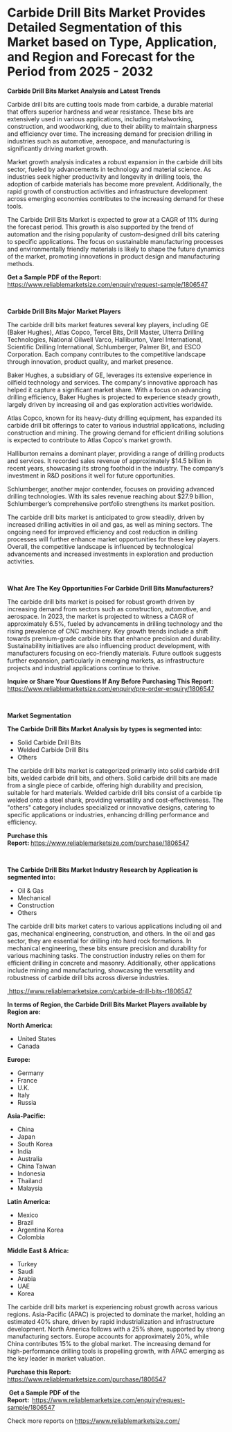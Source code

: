 <p><h1>Carbide Drill Bits Market Provides Detailed Segmentation of this Market based on Type, Application, and Region and Forecast for the Period from 2025 - 2032</h1></p><p><strong>Carbide Drill Bits Market Analysis and Latest Trends</strong></p>
<p><p>Carbide drill bits are cutting tools made from carbide, a durable material that offers superior hardness and wear resistance. These bits are extensively used in various applications, including metalworking, construction, and woodworking, due to their ability to maintain sharpness and efficiency over time. The increasing demand for precision drilling in industries such as automotive, aerospace, and manufacturing is significantly driving market growth.</p><p>Market growth analysis indicates a robust expansion in the carbide drill bits sector, fueled by advancements in technology and material science. As industries seek higher productivity and longevity in drilling tools, the adoption of carbide materials has become more prevalent. Additionally, the rapid growth of construction activities and infrastructure development across emerging economies contributes to the increasing demand for these tools.</p><p>The Carbide Drill Bits Market is expected to grow at a CAGR of 11% during the forecast period. This growth is also supported by the trend of automation and the rising popularity of custom-designed drill bits catering to specific applications. The focus on sustainable manufacturing processes and environmentally friendly materials is likely to shape the future dynamics of the market, promoting innovations in product design and manufacturing methods.</p></p>
<p><strong>Get a Sample PDF of the Report:&nbsp;</strong> <a href="https://www.reliablemarketsize.com/enquiry/request-sample/1806547?utm_campaign=1898&utm_medium=2&utm_source=Github&utm_content=ia&utm_term=22022025&utm_id=carbide-drill-bits">https://www.reliablemarketsize.com/enquiry/request-sample/1806547</a></p>
<p>&nbsp;</p>
<p><strong>Carbide Drill Bits Major Market Players</strong></p>
<p><p>The carbide drill bits market features several key players, including GE (Baker Hughes), Atlas Copco, Tercel Bits, Drill Master, Ulterra Drilling Technologies, National Oilwell Varco, Halliburton, Varel International, Scientific Drilling International, Schlumberger, Palmer Bit, and ESCO Corporation. Each company contributes to the competitive landscape through innovation, product quality, and market presence.</p><p>Baker Hughes, a subsidiary of GE, leverages its extensive experience in oilfield technology and services. The company's innovative approach has helped it capture a significant market share. With a focus on advancing drilling efficiency, Baker Hughes is projected to experience steady growth, largely driven by increasing oil and gas exploration activities worldwide.</p><p>Atlas Copco, known for its heavy-duty drilling equipment, has expanded its carbide drill bit offerings to cater to various industrial applications, including construction and mining. The growing demand for efficient drilling solutions is expected to contribute to Atlas Copco's market growth.</p><p>Halliburton remains a dominant player, providing a range of drilling products and services. It recorded sales revenue of approximately $14.5 billion in recent years, showcasing its strong foothold in the industry. The company’s investment in R&D positions it well for future opportunities.</p><p>Schlumberger, another major contender, focuses on providing advanced drilling technologies. With its sales revenue reaching about $27.9 billion, Schlumberger’s comprehensive portfolio strengthens its market position.</p><p>The carbide drill bits market is anticipated to grow steadily, driven by increased drilling activities in oil and gas, as well as mining sectors. The ongoing need for improved efficiency and cost reduction in drilling processes will further enhance market opportunities for these key players. Overall, the competitive landscape is influenced by technological advancements and increased investments in exploration and production activities.</p></p>
<p>&nbsp;</p>
<p><strong>What Are The Key Opportunities For Carbide Drill Bits Manufacturers?</strong></p>
<p><p>The carbide drill bits market is poised for robust growth driven by increasing demand from sectors such as construction, automotive, and aerospace. In 2023, the market is projected to witness a CAGR of approximately 6.5%, fueled by advancements in drilling technology and the rising prevalence of CNC machinery. Key growth trends include a shift towards premium-grade carbide bits that enhance precision and durability. Sustainability initiatives are also influencing product development, with manufacturers focusing on eco-friendly materials. Future outlook suggests further expansion, particularly in emerging markets, as infrastructure projects and industrial applications continue to thrive.</p></p>
<p><strong>Inquire or Share Your Questions If Any Before Purchasing This Report:</strong> <a href="https://www.reliablemarketsize.com/enquiry/pre-order-enquiry/1806547?utm_campaign=1898&utm_medium=2&utm_source=Github&utm_content=ia&utm_term=22022025&utm_id=carbide-drill-bits">https://www.reliablemarketsize.com/enquiry/pre-order-enquiry/1806547</a></p>
<p>&nbsp;</p>
<p><strong>Market Segmentation</strong></p>
<p><strong>The Carbide Drill Bits Market Analysis by types is segmented into:</strong></p>
<p><ul><li>Solid Carbide Drill Bits</li><li>Welded Carbide Drill Bits</li><li>Others</li></ul></p>
<p><p>The carbide drill bits market is categorized primarily into solid carbide drill bits, welded carbide drill bits, and others. Solid carbide drill bits are made from a single piece of carbide, offering high durability and precision, suitable for hard materials. Welded carbide drill bits consist of a carbide tip welded onto a steel shank, providing versatility and cost-effectiveness. The "others" category includes specialized or innovative designs, catering to specific applications or industries, enhancing drilling performance and efficiency.</p></p>
<p><strong>Purchase this Report:&nbsp;</strong><a href="https://www.reliablemarketsize.com/purchase/1806547?utm_campaign=1898&utm_medium=2&utm_source=Github&utm_content=ia&utm_term=22022025&utm_id=carbide-drill-bits">https://www.reliablemarketsize.com/purchase/1806547</a></p>
<p>&nbsp;</p>
<p><strong>The Carbide Drill Bits Market Industry Research by Application is segmented into:</strong></p>
<p><ul><li>Oil & Gas</li><li>Mechanical</li><li>Construction</li><li>Others</li></ul></p>
<p><p>The carbide drill bits market caters to various applications including oil and gas, mechanical engineering, construction, and others. In the oil and gas sector, they are essential for drilling into hard rock formations. In mechanical engineering, these bits ensure precision and durability for various machining tasks. The construction industry relies on them for efficient drilling in concrete and masonry. Additionally, other applications include mining and manufacturing, showcasing the versatility and robustness of carbide drill bits across diverse industries.</p></p>
<p><a href="https://www.reliablemarketsize.com/carbide-drill-bits-r1806547?utm_campaign=1898&utm_medium=2&utm_source=Github&utm_content=ia&utm_term=22022025&utm_id=carbide-drill-bits">&nbsp;https://www.reliablemarketsize.com/carbide-drill-bits-r1806547</a></p>
<p><strong>In terms of Region, the Carbide Drill Bits Market Players available by Region are:</strong></p>
<p>
    <p> <strong> North America: </strong>
        <ul>
            <li>United States</li>
            <li>Canada</li>
        </ul>
        </p> 
    <p> <strong> Europe: </strong>
        <ul>
            <li>Germany</li>
            <li>France</li>
            <li>U.K.</li>
            <li>Italy</li>
            <li>Russia</li>
        </ul>
        </p> 
    <p> <strong> Asia-Pacific: </strong>
        <ul>
            <li>China</li>
            <li>Japan</li>
            <li>South Korea</li>
            <li>India</li>
            <li>Australia</li>
            <li>China Taiwan</li>
            <li>Indonesia</li>
            <li>Thailand</li>
            <li>Malaysia</li>
        </ul>
        </p> 
    <p> <strong> Latin America: </strong>
        <ul>
            <li>Mexico</li>
            <li>Brazil</li>
            <li>Argentina Korea</li>
            <li>Colombia</li>
        </ul>
        </p> 
    <p> <strong> Middle East & Africa: </strong>
        <ul>
            <li>Turkey</li>
            <li>Saudi</li>
            <li>Arabia</li>
            <li>UAE</li>
            <li>Korea</li>
        </ul>
    </p>
    </p>
<p><p>The carbide drill bits market is experiencing robust growth across various regions. Asia-Pacific (APAC) is projected to dominate the market, holding an estimated 40% share, driven by rapid industrialization and infrastructure development. North America follows with a 25% share, supported by strong manufacturing sectors. Europe accounts for approximately 20%, while China contributes 15% to the global market. The increasing demand for high-performance drilling tools is propelling growth, with APAC emerging as the key leader in market valuation.</p></p>
<p><strong>Purchase this Report: </strong><a href="https://www.reliablemarketsize.com/purchase/1806547?utm_campaign=1898&utm_medium=2&utm_source=Github&utm_content=ia&utm_term=22022025&utm_id=carbide-drill-bits">https://www.reliablemarketsize.com/purchase/1806547</a></p>
<p>&nbsp;<strong>Get a Sample PDF of the Report:&nbsp;&nbsp;</strong><a href="https://www.reliablemarketsize.com/enquiry/request-sample/1806547?utm_campaign=1898&utm_medium=2&utm_source=Github&utm_content=ia&utm_term=22022025&utm_id=carbide-drill-bits">https://www.reliablemarketsize.com/enquiry/request-sample/1806547</a></p>
<p><strong></strong></p>
<p>Check more reports on <a href="https://www.reliablemarketsize.com/?utm_campaign=1898&utm_medium=2&utm_source=Github&utm_content=ia&utm_term=22022025&utm_id=carbide-drill-bits">https://www.reliablemarketsize.com/</a></p>